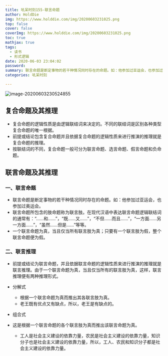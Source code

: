 ```yaml
---
title: 吼呆时刻155-联言命题
author: HoldDie
img: https://www.holddie.com/img/20200603231025.png
top: false
cover: false
coverImg: https://www.holddie.com/img/20200603231025.png
toc: true
mathjax: true
tags:
  - 读书
  - 形式逻辑
date: 2020-06-03 23:04:02
password:
summary: 联言命题是断定事物的若干种情况同时存在的命题。如：他参加过亚运会，也参加过奥运会。
categories: 吼呆时刻

---
```


![image-20200603230524855](https://www.holddie.com/img/20200603231025.png)


## 复合命题及其推理

- 复合命题的逻辑性质是由逻辑联结词来决定的。不同的联结词是区别各种类型复合命题的唯一根据。
- 前提或结论包含复合命题并且依据复合命题的逻辑性质来进行推演的推理就是复合命题的推理。
- 按联结词的不同，复合命题一般可分为联言命题、选言命题、假言命题和负命题。



## 联言命题及其推理

### 一、联言命题

- 联言命题是断定事物的若干种情况同时存在的命题。如：他参加过亚运会，也参加过奥运会。
- 联言命题所包含的肢命题称为联言肢。在现代汉语中表达联言命题逻辑联结词的通常有：“……和……”，“既……又……”，“不但……而且……”，“一方面……另一方面……”，“虽然……但是……”等等。
- 一个联言命题为真，当且仅当所有联言肢为真；只要有一个联言肢为假，整个联言命题便为假。

### 二、联言推理

- 前提或结论为联言命题，并且依据联言命题的逻辑性质来进行推演的推理就是联言推理。由于一个联言命题为真，当且仅当所有的联言肢为真，这样，联言推理便有两种推理形式。
- 分解式

  - 根据一个联言命题为真而推出其各联言肢为真。
  - 老王既有优点又有缺点，所以，老王是有缺点的。

- 组合式
- 这是根据一个联言命题的各个联言肢为真而推出该联言命题为真。
	- 工人是社会主义建设的依靠力量，农民是社会主义建设的依靠力量，知识分子也是社会主义建设的依靠力量，所以，工人、农民和知识分子都是社会主义建设的依靠力量。